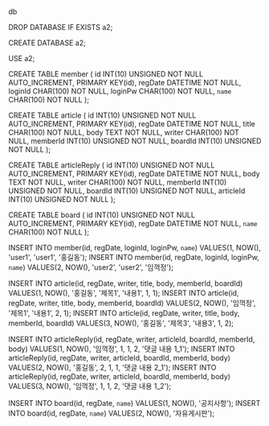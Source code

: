 db

DROP DATABASE IF EXISTS a2;

CREATE DATABASE a2;

USE a2;

CREATE TABLE member (
    id INT(10) UNSIGNED NOT NULL AUTO_INCREMENT,
    PRIMARY KEY(id),
    regDate DATETIME NOT NULL,
    loginId CHAR(100) NOT NULL,
    loginPw CHAR(100) NOT NULL,
    `name` CHAR(100) NOT NULL
    );
    
CREATE TABLE article (
    id INT(10) UNSIGNED NOT NULL AUTO_INCREMENT,
    PRIMARY KEY(id),
    regDate DATETIME NOT NULL,
    title CHAR(100) NOT NULL,
    body TEXT NOT NULL,
    writer CHAR(100) NOT NULL,
    memberId INT(10) UNSIGNED NOT NULL,
    boardId INT(10) UNSIGNED NOT NULL
    );

CREATE TABLE articleReply (
    id INT(10) UNSIGNED NOT NULL AUTO_INCREMENT,
    PRIMARY KEY(id),
    regDate DATETIME NOT NULL,
    body TEXT NOT NULL,
    writer CHAR(100) NOT NULL,
    memberId INT(10) UNSIGNED NOT NULL,
    boardId INT(10) UNSIGNED NOT NULL,
    articleId INT(10) UNSIGNED NOT NULL
    );
    
CREATE TABLE board (
    id INT(10) UNSIGNED NOT NULL AUTO_INCREMENT,
    PRIMARY KEY(id),
    regDate DATETIME NOT NULL,
    `name` CHAR(100) NOT NULL
    );
    
INSERT INTO member(id, regDate, loginId, loginPw, `name`) VALUES(1, NOW(), 'user1', 'user1', '홍길동');
INSERT INTO member(id, regDate, loginId, loginPw, `name`) VALUES(2, NOW(), 'user2', 'user2', '임꺽정'); 

INSERT INTO article(id, regDate, writer, title, body, memberId, boardId) VALUES(1, NOW(), '홍길동', '제목1', '내용1', 1, 1);
INSERT INTO article(id, regDate, writer, title, body, memberId, boardId) VALUES(2, NOW(), '임꺽정', '제목1', '내용1', 2, 1);
INSERT INTO article(id, regDate, writer, title, body, memberId, boardId) VALUES(3, NOW(), '홍길동', '제목3', '내용3', 1, 2);

INSERT INTO articleReply(id, regDate, writer, articleId, boardId, memberId, body) VALUES(1, NOW(), '임꺽정', 1, 1, 2, '댓글 내용 1_1');
INSERT INTO articleReply(id, regDate, writer, articleId, boardId, memberId, body) VALUES(2, NOW(), '홍길동', 2, 1, 1, '댓글 내용 2_1');
INSERT INTO articleReply(id, regDate, writer, articleId, boardId, memberId, body) VALUES(3, NOW(), '임꺽정', 1, 1, 2, '댓글 내용 1_2');

INSERT INTO board(id, regDate, `name`) VALUES(1, NOW(), '공지사항');
INSERT INTO board(id, regDate, `name`) VALUES(2, NOW(), '자유게시판'); 
